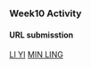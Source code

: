 ### Week10 Activity

#### URL submisstion

[LI YI](https://maifengyuan.github.io/Test/my%20memory%20with%20my%20rabbit.html)
[MIN LING](https://maifengyuan.github.io/AQC7011-W11/23071747/Halal%20Food%20in%20Northwest%20China-MIN%20LING%2023071747.html)

